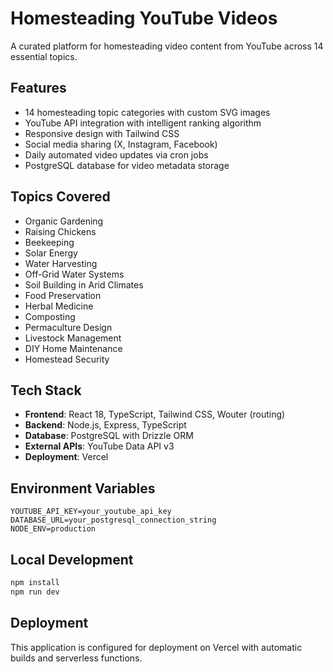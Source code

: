 # Homesteading YouTube Videos

A curated platform for homesteading video content from YouTube across 14 essential topics.

## Features

- 14 homesteading topic categories with custom SVG images
- YouTube API integration with intelligent ranking algorithm
- Responsive design with Tailwind CSS
- Social media sharing (X, Instagram, Facebook)
- Daily automated video updates via cron jobs
- PostgreSQL database for video metadata storage

## Topics Covered
  
- Organic Gardening
- Raising Chickens
- Beekeeping
- Solar Energy
- Water Harvesting
- Off-Grid Water Systems
- Soil Building in Arid Climates
- Food Preservation
- Herbal Medicine
- Composting
- Permaculture Design
- Livestock Management
- DIY Home Maintenance
- Homestead Security

## Tech Stack

- **Frontend**: React 18, TypeScript, Tailwind CSS, Wouter (routing)
- **Backend**: Node.js, Express, TypeScript
- **Database**: PostgreSQL with Drizzle ORM
- **External APIs**: YouTube Data API v3
- **Deployment**: Vercel

## Environment Variables

```
YOUTUBE_API_KEY=your_youtube_api_key
DATABASE_URL=your_postgresql_connection_string
NODE_ENV=production
```

## Local Development

```bash
npm install
npm run dev
```

## Deployment

This application is configured for deployment on Vercel with automatic builds and serverless functions.
